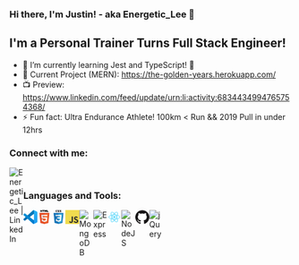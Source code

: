 ### Hi there, I'm Justin! - aka Energetic_Lee 👋

## I'm a Personal Trainer Turns Full Stack Engineer!

- 🌱 I’m currently learning Jest and TypeScript! 🤣
- 🥅 Current Project (MERN): https://the-golden-years.herokuapp.com/
- 📺 Preview: https://www.linkedin.com/feed/update/urn:li:activity:6834434994765754368/
- ⚡  Fun fact: Ultra Endurance Athlete! 100km < Run && 2019 Pull in under 12hrs

### Connect with me:

[<img align="left" alt="Energetic_Lee | LinkedIn" width="25px" src="https://cdn.jsdelivr.net/npm/simple-icons@v3/icons/linkedin.svg" />][linkedin]

<br />

### Languages and Tools:

<img align="left" src="https://raw.githubusercontent.com/github/explore/80688e429a7d4ef2fca1e82350fe8e3517d3494d/topics/visual-studio-code/visual-studio-code.png" alt="Visual Studio Code" width="25px"/>
<img align="left" src="https://raw.githubusercontent.com/github/explore/80688e429a7d4ef2fca1e82350fe8e3517d3494d/topics/html/html.png" alt="HTML5" width="25px"/>
<img align="left" src="https://raw.githubusercontent.com/github/explore/80688e429a7d4ef2fca1e82350fe8e3517d3494d/topics/css/css.png" alt="CSS3" width="25px"/>
<img align="left" src="https://raw.githubusercontent.com/github/explore/80688e429a7d4ef2fca1e82350fe8e3517d3494d/topics/javascript/javascript.png" alt="JavaScript" width="25px"/>
<img align="left" src="https://i.imgur.com/r8sLcN9.png" alt="MongoDB" width="25px"/>
<img align="left" src="https://i.imgur.com/oFBQKDq.png" alt="Express" width="25px"/>
<img align="left" src="https://raw.githubusercontent.com/github/explore/80688e429a7d4ef2fca1e82350fe8e3517d3494d/topics/react/react.png" alt="React" width="25px"/>
<img align="left" src="https://i.imgur.com/P85uxlN.png" alt="NodeJS" width="25px"/>
<img align="left" src="https://raw.githubusercontent.com/github/explore/78df643247d429f6cc873026c0622819ad797942/topics/github/github.png" alt="Github" width="25px"/>
<img align="left" src="https://i.imgur.com/Yo6hfAt.png" alt="jQuery" width="25px"/>

[linkedin]: https://www.linkedin.com/in/justinlee-yl/
